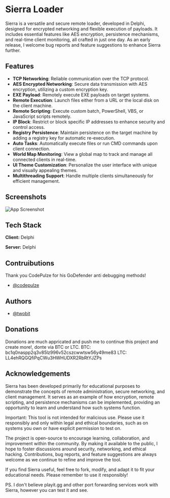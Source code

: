 
# Sierra Loader

Sierra is a versatile and secure remote loader, developed in Delphi, designed for encrypted networking and flexible execution of payloads. It includes essential features like AES encryption, persistence mechanisms, and real-time client monitoring, all crafted in just one day. As an early release, I welcome bug reports and feature suggestions to enhance Sierra further.
## Features

- **TCP Networking**: Reliable communication over the TCP protocol.
- **AES Encrypted Networking**: Secure data transmission with AES encryption, utilizing a custom encryption key.
- **EXE Payload**: Remotely execute EXE payloads on target systems.
- **Remote Execution**: Launch files either from a URL or the local disk on the client machine.
- **Remote Scripting**: Execute custom batch, PowerShell, VBS, or JavaScript scripts remotely.
- **IP Block**: Restrict or block specific IP addresses to enhance security and control access.
- **Registry Persistence**: Maintain persistence on the target machine by adding a registry key for automatic re-execution.
- **Auto Tasks**: Automatically execute files or run CMD commands upon client connection.
- **World Map Monitoring**: View a global map to track and manage all connected clients in real-time.
- **UI Theme Customization**: Personalize the user interface with unique and visually appealing themes.
- **Multithreading Support**: Handle multiple clients simultaneously for efficient management.
## Screenshots

![App Screenshot](https://private-user-images.githubusercontent.com/188244569/398010162-e85ef1ba-7149-4399-a486-b899983176b9.png?jwt=eyJhbGciOiJIUzI1NiIsInR5cCI6IkpXVCJ9.eyJpc3MiOiJnaXRodWIuY29tIiwiYXVkIjoicmF3LmdpdGh1YnVzZXJjb250ZW50LmNvbSIsImtleSI6ImtleTUiLCJleHAiOjE3MzQ4OTkxMjksIm5iZiI6MTczNDg5ODgyOSwicGF0aCI6Ii8xODgyNDQ1NjkvMzk4MDEwMTYyLWU4NWVmMWJhLTcxNDktNDM5OS1hNDg2LWI4OTk5ODMxNzZiOS5wbmc_WC1BbXotQWxnb3JpdGhtPUFXUzQtSE1BQy1TSEEyNTYmWC1BbXotQ3JlZGVudGlhbD1BS0lBVkNPRFlMU0E1M1BRSzRaQSUyRjIwMjQxMjIyJTJGdXMtZWFzdC0xJTJGczMlMkZhd3M0X3JlcXVlc3QmWC1BbXotRGF0ZT0yMDI0MTIyMlQyMDIwMjlaJlgtQW16LUV4cGlyZXM9MzAwJlgtQW16LVNpZ25hdHVyZT0zNjc0MTYzMDUyYmU2ZjMyNmUzZWJhMmVjMTZkM2JjZjVmZmIyNDc2OWU2ODY2NDIzZWZiOGFlNWQzODJlMmE4JlgtQW16LVNpZ25lZEhlYWRlcnM9aG9zdCJ9.o59GOft0GB8R78fpZ7wZbrYUv0tn4oLOrNPgvcC5ND8)


## Tech Stack

**Client:** Delphi

**Server:** Delphi


## Contruibutions

Thank you CodePulze for his GoDefender anti debugging methods!

- [@codepulze](https://www.github.com/evilbytecode)


## Authors

- [@twobit](https://www.github.com/officialtwobit)

## Donations

Donations are much appricated and push me to continue this project and create more!, donte via BTC or LTC.
BTC: bc1q0naspp2q3v85lz996v52cszcwwtsw56y49me83
LTC: LL4ehRQGQfiPqCWu3HWHUDXR2RbRtYJZPs

## Acknowledgements

Sierra has been developed primarily for educational purposes to demonstrate the concepts of remote administration, secure networking, and client management. It serves as an example of how encryption, remote scripting, and persistence mechanisms can be implemented, providing an opportunity to learn and understand how such systems function.

Important: This tool is not intended for malicious use. Please use it responsibly and only within legal and ethical boundaries, such as on systems you own or have explicit permission to test on.

The project is open-source to encourage learning, collaboration, and improvement within the community. By making it available to the public, I hope to foster discussions around security, networking, and ethical hacking. Contributions, bug reports, and feature suggestions are always welcome as we continue to refine and improve the tool.

If you find Sierra useful, feel free to fork, modify, and adapt it to fit your educational needs. Please remember to use it responsibly!

PS.
I don't believe playit.gg and other port forwarding services work with Sierra, however you can test it and see.
